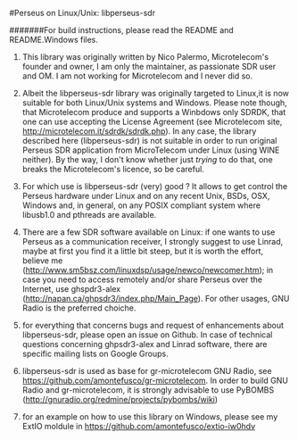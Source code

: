 #Perseus on Linux/Unix: libperseus-sdr

#######For build instructions, please read the README and README.Windows files.

1. This library was originally written by Nico Palermo, Microtelecom's founder and owner, 
I am only the maintainer, as passionate SDR user and OM.
I am not working for Microtelecom and I never did so.

1. Albeit the libperseus-sdr library was originally targeted to Linux,it is now suitable for both Linux/Unix systems and Windows. 
Please note though, that Microtelecom produce and supports a Winbdows only SDRDK, that one can use
accepting the License Agreement (see Microtelecom site, http://microtelecom.it/sdrdk/sdrdk.php).
In any case, the library described here (libperseus-sdr) is not suitable in order to run original Perseus SDR application from MicroTelecom under Linux (using WINE neither). 
By the way, I don't know whether just *trying* to do that, one breaks the Microtelecom's licence, so be careful.

2. For which use is libperseus-sdr (very) good ?
It allows to get control the Perseus hardware under Linux and on any recent Unix, BSDs, OSX, Windows and, in general, on any POSIX compliant system where libusb1.0 and pthreads are available.

3. There are a few SDR software available on Linux: if one wants to use Perseus as a communication receiver, 
I strongly suggest to use Linrad, maybe at first you find it a little bit steep, 
but it is worth the effort, believe me (http://www.sm5bsz.com/linuxdsp/usage/newco/newcomer.htm); 
in case you need to access remotely and/or share Perseus over the Internet, 
use ghspdr3-alex (http://napan.ca/ghpsdr3/index.php/Main_Page).
For other usages, GNU Radio is the preferred choiche.

4. for everything that concerns bugs and request of enhancements about libperseus-sdr, 
please open an issue on Github.
In case of technical questions concerning ghpsdr3-alex and Linrad software, 
there are specific mailing lists on Google Groups.

5. libperseus-sdr is used as base for gr-microtelecom GNU Radio, see https://github.com/amontefusco/gr-microtelecom.
In order to build GNU Radio and gr-microtelecom, it is strongly advisable to use PyBOMBS 
(http://gnuradio.org/redmine/projects/pybombs/wiki) 

6. for an example on how to use this library on Windows, please see my ExtIO moldule in https://github.com/amontefusco/extio-iw0hdv
